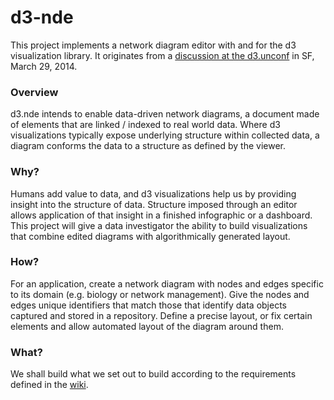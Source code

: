 d3-nde
======

This project implements a network diagram editor with and for the d3 visualization library.  It originates from a [discussion at the d3.unconf](http://bl.ocks.org/StewartNoyce/9962365) in SF, March 29, 2014.

### Overview

d3.nde intends to enable data-driven network diagrams, a document made of elements that are linked / indexed to real world data.  Where d3 visualizations typically expose underlying structure within collected data, a diagram conforms the data to a structure as defined by the viewer.  

### Why?

Humans add value to data, and d3 visualizations help us by providing insight into the structure of data.  Structure imposed through an editor allows application of that insight in a finished infographic or a dashboard.  This project will give a data investigator the ability to build visualizations that combine edited diagrams with algorithmically generated layout.

### How?  

For an application, create a network diagram with nodes and edges specific to its domain (e.g. biology or network management).  Give the nodes and edges unique identifiers that match those that identify data objects captured and stored in a repository.  Define a precise layout, or fix certain elements and allow automated layout of the diagram around them. 

### What?

We shall build what we set out to build according to the requirements defined in the [wiki](https://github.com/StewartNoyce/d3-nde/wiki).  
